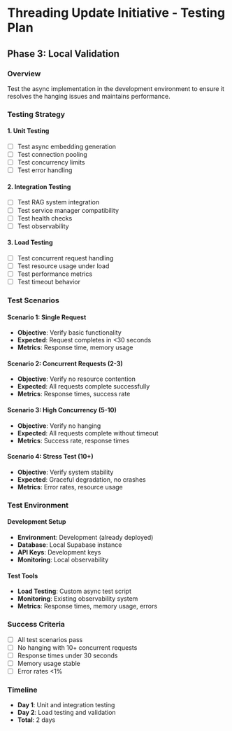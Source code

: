 # Threading Update Initiative - Testing Plan

## Phase 3: Local Validation

### Overview
Test the async implementation in the development environment to ensure it resolves the hanging issues and maintains performance.

### Testing Strategy

#### 1. Unit Testing
- [ ] Test async embedding generation
- [ ] Test connection pooling
- [ ] Test concurrency limits
- [ ] Test error handling

#### 2. Integration Testing
- [ ] Test RAG system integration
- [ ] Test service manager compatibility
- [ ] Test health checks
- [ ] Test observability

#### 3. Load Testing
- [ ] Test concurrent request handling
- [ ] Test resource usage under load
- [ ] Test performance metrics
- [ ] Test timeout behavior

### Test Scenarios

#### Scenario 1: Single Request
- **Objective**: Verify basic functionality
- **Expected**: Request completes in <30 seconds
- **Metrics**: Response time, memory usage

#### Scenario 2: Concurrent Requests (2-3)
- **Objective**: Verify no resource contention
- **Expected**: All requests complete successfully
- **Metrics**: Response times, success rate

#### Scenario 3: High Concurrency (5-10)
- **Objective**: Verify no hanging
- **Expected**: All requests complete without timeout
- **Metrics**: Success rate, response times

#### Scenario 4: Stress Test (10+)
- **Objective**: Verify system stability
- **Expected**: Graceful degradation, no crashes
- **Metrics**: Error rates, resource usage

### Test Environment

#### Development Setup
- **Environment**: Development (already deployed)
- **Database**: Local Supabase instance
- **API Keys**: Development keys
- **Monitoring**: Local observability

#### Test Tools
- **Load Testing**: Custom async test script
- **Monitoring**: Existing observability system
- **Metrics**: Response times, memory usage, errors

### Success Criteria

- [ ] All test scenarios pass
- [ ] No hanging with 10+ concurrent requests
- [ ] Response times under 30 seconds
- [ ] Memory usage stable
- [ ] Error rates <1%

### Timeline

- **Day 1**: Unit and integration testing
- **Day 2**: Load testing and validation
- **Total**: 2 days
